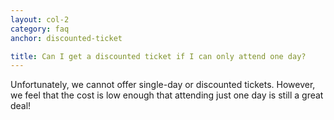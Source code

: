 ```yaml
---
layout: col-2
category: faq
anchor: discounted-ticket

title: Can I get a discounted ticket if I can only attend one day?
---
```


Unfortunately, we cannot offer single-day or discounted tickets. However, we feel that the cost is low enough that attending just one day is still a great deal!
